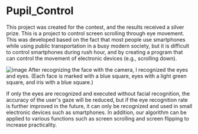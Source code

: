 # Pupil_Control

This project was created for the contest, and the results received a silver prize.
This is a project to control screen scrolling through eye movement.
This was developed based on the fact that most people use smartphones while using public transportation in a busy modern society, but it is difficult to control smartphones during rush hour, and by creating a program that can control the movement of electronic devices (e.g., scrolling down).

![image](https://user-images.githubusercontent.com/83286706/144562399-afc410b3-a525-4ce2-bc0b-ec69d34f552d.png)
After recognizing the face with the camera, I recognized the eyes and eyes. (Each face is marked with a blue square, eyes with a light green square, and iris with a blue square.)


If only the eyes are recognized and executed without facial recognition, the accuracy of the user's gaze will be reduced, but if the eye recognition rate is further improved in the future, it can only be recognized and used in small electronic devices such as smartphones.
In addition, our algorithm can be applied to various functions such as screen scrolling and screen flipping to increase practicality.
